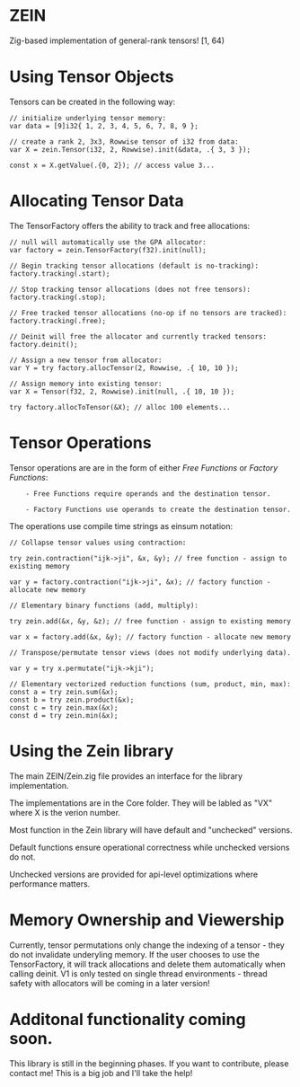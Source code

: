 # ZEIN
Zig-based implementation of general-rank tensors! [1, 64)

# Using Tensor Objects
Tensors can be created in the following way:

```zig
// initialize underlying tensor memory:
var data = [9]i32{ 1, 2, 3, 4, 5, 6, 7, 8, 9 };

// create a rank 2, 3x3, Rowwise tensor of i32 from data:
var X = zein.Tensor(i32, 2, Rowwise).init(&data, .{ 3, 3 });    

const x = X.getValue(.{0, 2}); // access value 3...
```

# Allocating Tensor Data
The TensorFactory offers the ability to track and free allocations:

```zig
// null will automatically use the GPA allocator:
var factory = zein.TensorFactory(f32).init(null);

// Begin tracking tensor allocations (default is no-tracking):
factory.tracking(.start);

// Stop tracking tensor allocations (does not free tensors):
factory.tracking(.stop);

// Free tracked tensor allocations (no-op if no tensors are tracked):
factory.tracking(.free);

// Deinit will free the allocator and currently tracked tensors:
factory.deinit();
````
```zig
// Assign a new tensor from allocator:
var Y = try factory.allocTensor(2, Rowwise, .{ 10, 10 });
```
```zig
// Assign memory into existing tensor:
var X = Tensor(f32, 2, Rowwise).init(null, .{ 10, 10 });

try factory.allocToTensor(&X); // alloc 100 elements...
````

# Tensor Operations
Tensor operations are are in the form of either _Free Functions_ or _Factory Functions_:

        - Free Functions require operands and the destination tensor.

        - Factory Functions use operands to create the destination tensor.

The operations use compile time strings as einsum notation:

```zig
// Collapse tensor values using contraction:

try zein.contraction("ijk->ji", &x, &y); // free function - assign to existing memory

var y = factory.contraction("ijk->ji", &x); // factory function - allocate new memory
```
```zig
// Elementary binary functions (add, multiply):

try zein.add(&x, &y, &z); // free function - assign to existing memory

var x = factory.add(&x, &y); // factory function - allocate new memory
```
```zig
// Transpose/permutate tensor views (does not modify underlying data).

var y = try x.permutate("ijk->kji");
```
```zig
// Elementary vectorized reduction functions (sum, product, min, max):
const a = try zein.sum(&x);
const b = try zein.product(&x);
const c = try zein.max(&x);
const d = try zein.min(&x);
```

# Using the Zein library
The main ZEIN/Zein.zig file provides an interface for the library implementation.

The implementations are in the Core folder. They will be labled as "VX" where X is the verion number.

Most function in the Zein library will have default and "unchecked" versions.

Default functions ensure operational correctness while unchecked versions do not.

Unchecked versions are provided for api-level optimizations where performance matters.

# Memory Ownership and Viewership
Currently, tensor permutations only change the indexing of a tensor - they do not
invalidate underyling memory. If the user chooses to use the TensorFactory,
it will track allocations and delete them automatically when calling deinit.
V1 is only tested on single thread environments - thread safety with allocators
will be coming in a later version!

# Additonal functionality coming soon.
This library is still in the beginning phases. If you want to contribute, please
contact me! This is a big job and I'll take the help!
